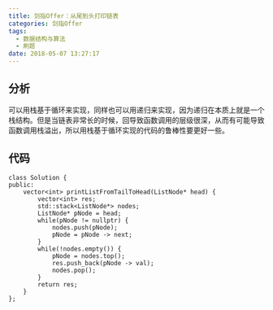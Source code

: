 ```yaml
---
title: 剑指Offer：从尾到头打印链表
categories: 剑指Offer
tags:
  - 数据结构与算法
  - 刷题
date: 2018-05-07 13:27:17
---
```

## 分析
可以用栈基于循环来实现，同样也可以用递归来实现，因为递归在本质上就是一个栈结构。但是当链表非常长的时候，回导致函数调用的层级很深，从而有可能导致函数调用栈溢出，所以用栈基于循环实现的代码的鲁棒性要更好一些。

## 代码
```
class Solution {
public:
    vector<int> printListFromTailToHead(ListNode* head) {
        vector<int> res;
        std::stack<ListNode*> nodes;
        ListNode* pNode = head;
        while(pNode != nullptr) {
            nodes.push(pNode);
            pNode = pNode -> next;
        }
        while(!nodes.empty()) {
            pNode = nodes.top();
            res.push_back(pNode -> val);
            nodes.pop();
        }
        return res;
    }
};
```

